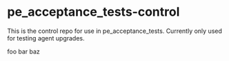 # pe_acceptance_tests-control

This is the control repo for use in pe_acceptance_tests. Currently only used for testing agent upgrades.

foo
bar
baz
